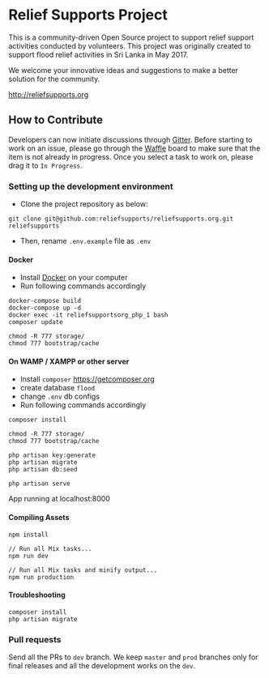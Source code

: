 # Relief Supports Project

This is a community-driven Open Source project to support relief support activities conducted by volunteers.
This project was originally created to support flood relief activities in Sri Lanka in May 2017.

We welcome your innovative ideas and suggestions to make a better solution for the community.

http://reliefsupports.org

## How to Contribute

Developers can now initiate discussions through [Gitter](https://gitter.im/relief-supports/Lobby). Before starting to work on an issue, please go through the [Waffle](https://waffle.io/reliefsupports/reliefsupports.org) board to make sure that the item is not already in progress. Once you select a task to work on, please drag it to `In Progress`.

### Setting up the development environment

* Clone the project repository as below:

```
git clone git@github.com:reliefsupports/reliefsupports.org.git reliefsupports`
```

* Then, rename `.env.example` file as `.env`

#### Docker

* Install [Docker](https://www.docker.com/) on your computer
* Run following commands accordingly

```
docker-compose build
docker-compose up -d
docker exec -it reliefsupportsorg_php_1 bash
composer update

chmod -R 777 storage/
chmod 777 bootstrap/cache
```

#### On WAMP / XAMPP or other server

* Install `composer`  https://getcomposer.org
* create database `flood`
* change `.env` db configs
* Run following commands accordingly

```
composer install

chmod -R 777 storage/
chmod 777 bootstrap/cache

php artisan key:generate
php artisan migrate
php artisan db:seed

php artisan serve
```

App running at localhost:8000

#### Compiling Assets

```
npm install

// Run all Mix tasks...
npm run dev

// Run all Mix tasks and minify output...
npm run production
```

#### Troubleshooting

```
composer install
php artisan migrate
```

### Pull requests

Send all the PRs to `dev` branch. We keep `master` and `prod` branches only for final releases and all the development works on the `dev`.
